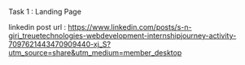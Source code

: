 Task 1 : Landing Page


linkedin post url : https://www.linkedin.com/posts/s-n-giri_treuetechnologies-webdevelopment-internshipjourney-activity-7097621443470909440-xj_S?utm_source=share&utm_medium=member_desktop
